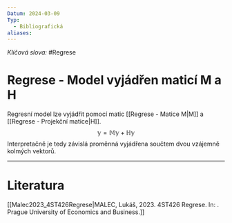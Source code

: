 ```yaml
---
Datum: 2024-03-09
Typ:
  - Bibliografická
aliases:
---
```

*Klíčová slova:* #Regrese
# Regrese - Model vyjádřen maticí M a H
Regresní model lze vyjádřit pomocí matic [[Regrese - Matice M|M]] a [[Regrese - Projekční matice|H]].
$$
\mathbb{y} = \mathbb{M}\mathbb{y} + \mathbb{H}\mathbb{y}
$$
Interpretačně je tedy závislá proměnná vyjádřena součtem dvou vzájemně kolmých vektorů.

- - -
# Literatura
[[Malec2023_4ST426Regrese|MALEC, Lukáš, 2023. 4ST426 Regrese. In: . Prague University of Economics and Business.]]
